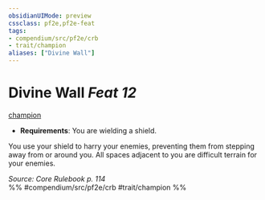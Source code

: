 ```yaml
---
obsidianUIMode: preview
cssclass: pf2e,pf2e-feat
tags:
- compendium/src/pf2e/crb
- trait/champion
aliases: ["Divine Wall"]
---
```

# Divine Wall  *Feat 12*  
[champion](../../rules/traits/champion.md)  

- **Requirements**: You are wielding a shield.

You use your shield to harry your enemies, preventing them from stepping away from or around you. All spaces adjacent to you are difficult terrain for your enemies.

*Source: Core Rulebook p. 114*  
%% #compendium/src/pf2e/crb #trait/champion %%